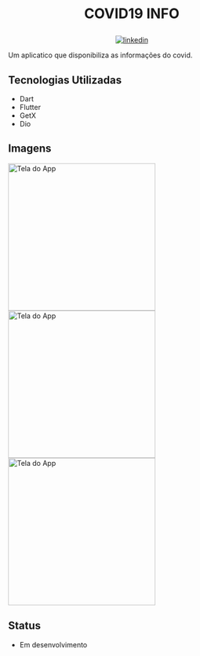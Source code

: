 # <p align="center"> COVID19 INFO

<p align="center">
<a href="https://www.linkedin.com/in/saulo-nascimento-b6050b1b3/"><img src="https://img.icons8.com/android/24/000000/linkedin.png" alt="linkedin"></a>

</p>


Um aplicatico que disponibiliza as informações do covid.
## Tecnologias Utilizadas
- Dart
- Flutter
- GetX
- Dio
## Imagens
<p float="left">
<img src="https://i.imgur.com/Wc9c1TB.jpg" alt="Tela do App" width="300"/>
<img src="https://i.imgur.com/sVuqfmn.jpg" alt="Tela do App" width="300"/>
<img src="https://i.imgur.com/LfsRPt6.jpg" alt="Tela do App" width="300"/>
</p>

## Status
- Em desenvolvimento
